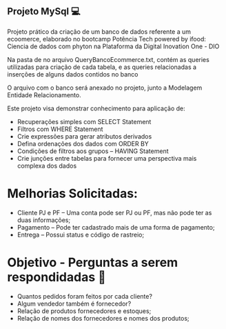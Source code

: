 ## Projeto MySql 💻

Projeto prático da criação de um banco de dados referente a um ecoomerce, elaborado no bootcamp Potência Tech powered by ifood: Ciencia de dados com phyton na Plataforma da Digital Inovation One - DIO

Na pasta de no arquivo QueryBancoEcommerce.txt, contém as queries utilizadas para criação de cada tabela, e as queries relacionadas a inserções de alguns dados contidos no banco 

O arquivo com o banco será anexado no projeto, junto a Modelagem Entidade Relacionamento. 

Este projeto visa  demonstrar conhecimento para aplicação de:

* Recuperações simples com SELECT Statement
* Filtros com WHERE Statement
* Crie expressões para gerar atributos derivados
* Defina ordenações dos dados com ORDER BY
* Condições de filtros aos grupos – HAVING Statement
* Crie junções entre tabelas para fornecer uma
perspectiva mais complexa dos dados

# Melhorias Solicitadas:
* Cliente PJ e PF – Uma conta pode ser PJ ou PF, mas não pode ter as duas informações;
* Pagamento – Pode ter cadastrado mais de uma forma de pagamento;
* Entrega – Possui status e código de rastreio;

# Objetivo - Perguntas a serem respondidadas 📝
* Quantos pedidos foram feitos por cada cliente?
* Algum vendedor também é fornecedor?
* Relação de produtos fornecedores e estoques;
* Relação de nomes dos fornecedores e nomes dos produtos;
